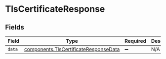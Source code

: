 # TlsCertificateResponse


## Fields

| Field                                                                                      | Type                                                                                       | Required                                                                                   | Description                                                                                |
| ------------------------------------------------------------------------------------------ | ------------------------------------------------------------------------------------------ | ------------------------------------------------------------------------------------------ | ------------------------------------------------------------------------------------------ |
| `data`                                                                                     | [components.TlsCertificateResponseData](../../models/shared/tlscertificateresponsedata.md) | :heavy_minus_sign:                                                                         | N/A                                                                                        |